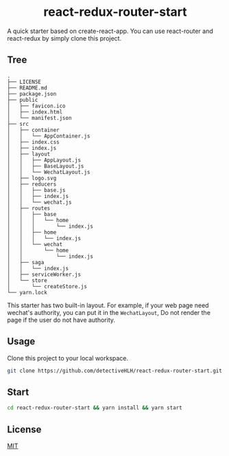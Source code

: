 <h1 align="center">react-redux-router-start</h1>
A quick starter based on create-react-app. You can use react-router and react-redux by simply clone this project.

## Tree
```
.
├── LICENSE
├── README.md
├── package.json
├── public
│   ├── favicon.ico
│   ├── index.html
│   └── manifest.json
├── src
│   ├── container
│   │   └── AppContainer.js
│   ├── index.css
│   ├── index.js
│   ├── layout
│   │   ├── AppLayout.js
│   │   ├── BaseLayout.js
│   │   └── WechatLayout.js
│   ├── logo.svg
│   ├── reducers
│   │   ├── base.js
│   │   ├── index.js
│   │   └── wechat.js
│   ├── routes
│   │   ├── base
│   │   │   └── home
│   │   │       └── index.js
│   │   ├── home
│   │   │   └── index.js
│   │   └── wechat
│   │       └── home
│   │           └── index.js
│   ├── saga
│   │   └── index.js
│   ├── serviceWorker.js
│   └── store
│       └── createStore.js
└── yarn.lock
```
This starter has two built-in layout. For example, if your web page need wechat's authority, you can put it in the `WechatLayout`, Do not render the page if the user do not have authority.


## Usage
Clone this project to your local workspace.
```bash
git clone https://github.com/detectiveHLH/react-redux-router-start.git
```

## Start
```bash
cd react-redux-router-start && yarn install && yarn start
```

## License
[MIT](./LICENSE)